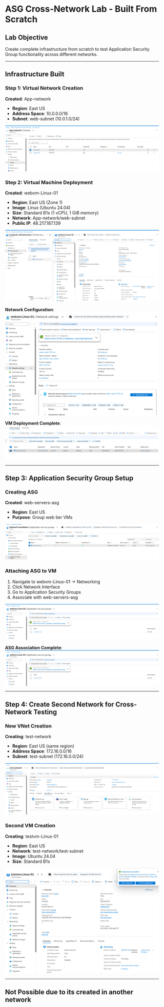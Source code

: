 # ASG Cross-Network Lab - Built From Scratch

## Lab Objective
Create complete infrastructure from scratch to test Application Security Group functionality across different networks.

---

## Infrastructure Built

### Step 1: Virtual Network Creation
**Created**: App-network
- **Region**: East US
- **Address Space**: 10.0.0.0/16
- **Subnet**: web-subnet (10.0.1.0/24)

![alt text](image-13.png)

### Step 2: Virtual Machine Deployment
**Created**: webvm-Linux-01
- **Region**: East US (Zone 1)
- **Image**: Linux (Ubuntu 24.04)
- **Size**: Standard B1s (1 vCPU, 1 GiB memory)
- **Network**: App-network/web-subnet
- **Public IP**: 48.217.187.139

![alt text](image-15.png)

**Network Configuration**:
![alt text](image-16.png)

**VM Deployment Complete**:
![alt text](image-17.png)

---

## Step 3: Application Security Group Setup

### Creating ASG
**Created**: web-servers-asg
- **Region**: East US
- **Purpose**: Group web tier VMs

![alt text](image-18.png)

### Attaching ASG to VM
1. Navigate to webvm-Linux-01 → Networking
2. Click Network Interface
3. Go to Application Security Groups
4. Associate with web-servers-asg

![alt text](image-19.png)

**ASG Association Complete**:
![alt text](image-20.png)

---

## Step 4: Create Second Network for Cross-Network Testing

### New VNet Creation
**Creating**: test-network
- **Region**: East US (same region)
- **Address Space**: 172.16.0.0/16
- **Subnet**: test-subnet (172.16.0.0/24)

![alt text](image-21.png)

### Second VM Creation
**Creating**: testvm-Linux-01
- **Region**: East US
- **Network**: test-network/test-subnet
- **Image**: Ubuntu 24.04
- **Size**: Standard B1s

![alt text](image-22.png)

---

## Not Possible due to its created in another network

